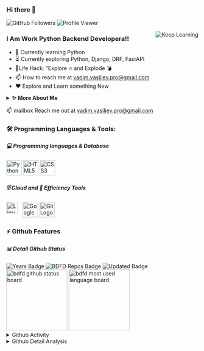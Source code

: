 ### Hi there 👋

<p align="left">
  <img src="https://img.shields.io/github/followers/VeamVeat?label=Follow%20Me&logo=github" alt="GitHub Followers" />
  <img src="https://komarev.com/ghpvc/?username=VeamVeat&label=Profile%20views&color=0e75b6&style=flat" alt="Profile Viewer" />
</p>

<img align="right" alt="Keep Learning" src="https://cdn.jsdelivr.net/gh/bdfd/Personal_Image_Repo/8.Cool-Animation/Keep_Coding.gif"/>

### I Am  Work  Python Backend Developera!!

- 🔭 Currently learning Python
- ⏳ Currently exploring Python, Django, DRF, FastAPI
- 🎯Life Hack: "Explore 🔥 and Explode 💣
- 📫 How to reach me at vadim.vasiliev.pro@gmail.com
- ❤️ Explore and Learn something New

<details>
  <summary><b>✨ More About Me</b></summary>
  <br/>
I am Vadim Vasilev, python developer
</details>

📫 mailbox Reach me out at vadim.vasiliev.pro@gmail.com

### 🛠️ Programming Languages & Tools:

##### 💻 Programming languages & Database

<p>
  <img height=40 alt="Python Logo" src="https://cdn.jsdelivr.net/gh/bdfd/Personal_Image_Repo/7.Color-Icon/Programming_Language/python.png" />
  <img height=40 alt="HTML5 Logo" src="https://cdn.jsdelivr.net/gh/bdfd/Personal_Image_Repo/7.Color-Icon/Programming_Language/html.png" />
   <img height=40 alt="CSS3 Logo" src="https://cdn.jsdelivr.net/gh/bdfd/Personal_Image_Repo/7.Color-Icon/Programming_Language/css.png" />
</p>

##### 🗄️ Cloud and 🧰 Efficiency Tools

<p>
  <img height=40 alt="Google Cloud Logo" src="https://cdn.jsdelivr.net/gh/bdfd/Personal_Image_Repo/7.Color-Icon/Cloud_Tech/gcp.png" />
  <img height=40 alt="Git Logo" src="https://cdn.jsdelivr.net/gh/bdfd/Personal_Image_Repo/7.Color-Icon/Common_Tool/git.png" />
  <img align="left" alt="Linux" width="30px" style="padding-right:10px;" src="https://cdn.jsdelivr.net/gh/devicons/devicon/icons/linux/linux-original.svg" />
</p>

### ⚡ Github Features

##### 📊 Detail Github Status

<div>
  <img src="https://badges.pufler.dev/years/VeamVeat" alt="Years Badge"  /> 
  <img src="https://badges.pufler.dev/repos/VeamVeat" alt="BDFD Repos Badge"  /> 
  <img src="https://badges.pufler.dev/commits/monthly/VeamVeat" alt="Updated
   Badge"  /> 
   <!--Ref Link(badge):https://pufler.dev/git-badges/-->
</div>
<div>
    <img height=160 src="https://github-readme-stats.vercel.app/api?username=VeamVeat&show_icons=true&theme=tokyonight" alt="bdfd github status board"  />
    <img height=160 alt="bdfd most used language board" src="https://github-readme-streak-stats.herokuapp.com/?user=VeamVeat&theme=react&border=61dafb&hide_border=true" />
<div>

<details>
  <summary>Github Activity</summary>
</details>
  
<details>
  <summary>Github Detail Analysis</summary>

[![top-lang](https://github-readme-stats.vercel.app/api/top-langs/?username=VeamVeat&title_color=61dafb&text_color=ffffff&icon_color=61dafb&bg_color=20232a&langs_count=8&layout=compact&border_color=61dafb&hide_border=true)](https://github.com/VeamVeat)

[![trophy](https://github-profile-trophy.vercel.app/?username=VeamVeat&theme=nord&column=7)](https://github.com/VeamVeat)

[![contribution-record](https://activity-graph.herokuapp.com/graph?username=VeamVeat&theme=react-dark&bg_color=20232a&hide_border=true)](https://github.com/VeamVeat)
  
<div align="center">
  
### Thanks For Watch This Repositories!
### <img src="https://media.giphy.com/media/WUlplcMpOCEmTGBtBW/giphy.gif" width="30"><i>KEEP AWESOME & STAY COOL!</i><img src="https://media.giphy.com/media/WUlplcMpOCEmTGBtBW/giphy.gif" width="30">

</div>

---

[<img src="https://cdn.jsdelivr.net/gh/bdfd/Personal_Image_Repo/7.Color-Icon/Social_Media_Shields/Gmail.svg" />][vadim.vasiliev.pro@gmail.com]

---

[gmail]: mailto:bdfd2005@gmail.com
[github repo]: https://www.github.com/VeamVeat
